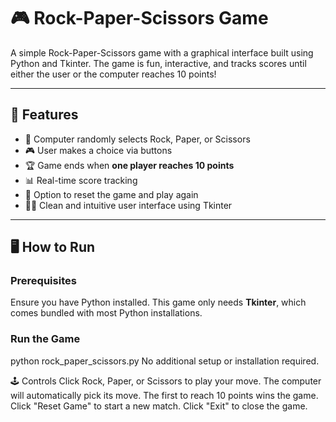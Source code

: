 # 🎮 Rock-Paper-Scissors Game

A simple Rock-Paper-Scissors game with a graphical interface built using Python and Tkinter. The game is fun, interactive, and tracks scores until either the user or the computer reaches 10 points!

---

## 🚀 Features

- 🧠 Computer randomly selects Rock, Paper, or Scissors  
- 🎮 User makes a choice via buttons  
- 🏆 Game ends when **one player reaches 10 points**  
- 📊 Real-time score tracking  
- 🧹 Option to reset the game and play again  
- 👨‍💻 Clean and intuitive user interface using Tkinter  

---

## 🖥️ How to Run

### Prerequisites
Ensure you have Python installed. This game only needs **Tkinter**, which comes bundled with most Python installations.

### Run the Game

python rock_paper_scissors.py
No additional setup or installation required.

🕹️ Controls
Click Rock, Paper, or Scissors to play your move.
The computer will automatically pick its move.
The first to reach 10 points wins the game.
Click "Reset Game" to start a new match.
Click "Exit" to close the game.

